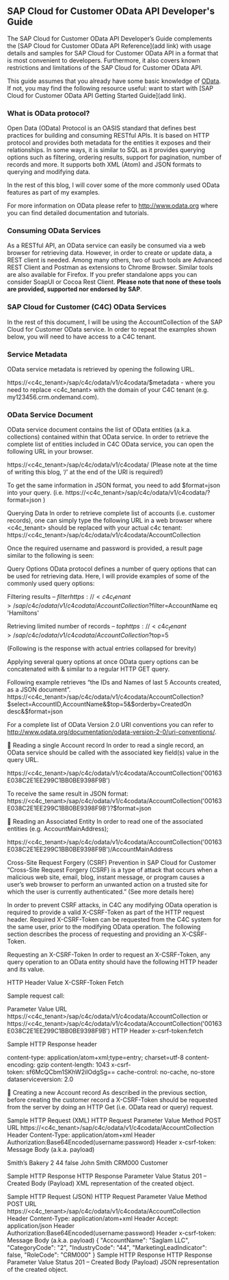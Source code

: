 ## SAP Cloud for Customer OData API Developer's Guide
The SAP Cloud for Customer OData API Developer’s Guide complements the [SAP Cloud for Customer OData API Reference](add link) with usage details and samples for SAP Cloud for Customer OData API in a format that is most convenient to developers. Furthermore, it also covers known restrictions and limitations of the SAP Cloud for Customer OData API.

This guide assumes that you already have some basic knowledge of [OData](http://www.odata.org). If not, you may find the following resource useful:
want to start with [SAP Cloud for Customer OData API Getting Started Guide](add link).

### What is OData protocol?
Open Data (OData) Protocol is an OASIS standard that defines best practices for building and consuming RESTful APIs. It is based on HTTP protocol and provides both metadata for the entities it exposes and their relationships. In some ways, it is similar to SQL as it provides querying options such as filtering, ordering results, support for pagination, number of records and more. It supports both XML (Atom) and JSON formats to querying and modifying data.

In the rest of this blog, I will cover some of the more commonly used OData features as part of my examples.

For more information on OData please refer to http://www.odata.org where you can find detailed documentation and tutorials.

### Consuming OData Services
As a RESTful API, an OData service can easily be consumed via a web browser for retrieving data. However, in order to create or update data, a REST client is needed. Among many others, two of such tools are Advanced REST Client and Postman as extensions to Chrome Browser. Similar tools are also available for Firefox. If you prefer standalone apps you can consider SoapUI or Cocoa Rest Client. **Please note that none of these tools are provided, supported nor endorsed by SAP**.

### SAP Cloud for Customer (C4C) OData Services
In the rest of this document, I will be using the AccountCollection of the SAP Cloud for Customer OData service. In order to repeat the examples shown below, you will need to have access to a C4C tenant. 

### Service Metadata
OData service metadata is retrieved by opening the following URL.

https://<c4c_tenant>/sap/c4c/odata/v1/c4codata/$metadata - where you need to replace <c4c_tenant> with the domain of your C4C tenant (e.g. my123456.crm.ondemand.com).

### OData Service Document
OData service document contains the list of OData entities (a.k.a. collections) contained within that OData service. In order to retrieve the complete list of entities included in C4C OData service, you can open the following URL in your browser.

https://<c4c_tenant>/sap/c4c/odata/v1/c4codata/ (Please note at the time of writing this blog, ‘/’ at the end of the URI is required!)

To get the same information in JSON format, you need to add $format=json into your query. (i.e. https://<c4c_tenant>/sap/c4c/odata/v1/c4codata/?format=json )


Querying Data
In order to retrieve complete list of accounts (i.e. customer records), one can simply type the following URL in a web browser where <c4c_tenant> should be replaced with your actual c4c tenant:
https://<c4c_tenant>/sap/c4c/odata/v1/c4codata/AccountCollection

Once the required username and password is provided, a result page similar to the following is seen:


Query Options
OData protocol defines a number of query options that can be used for retrieving data. Here, I will provide examples of some of the commonly used query options:

Filtering results – $filter
https://<c4c_tenant>/sap/c4c/odata/v1/c4codata/AccountCollection?$filter=AccountName eq 'Hamiltons'



Retrieving limited number of records – $top
https://<c4c_tenant>/sap/c4c/odata/v1/c4codata/AccountCollection?$top=5

(Following is the response with actual entries collapsed for brevity)


Applying several query options at once
OData query options can be concatenated with & similar to a regular HTTP GET query. 

Following example retrieves “the IDs and Names of last 5 Accounts created, as a JSON document”.
https://<c4c_tenant>/sap/c4c/odata/v1/c4codata/AccountCollection?$select=AccountID,AccountName&$top=5&$orderby=CreatedOn desc&$format=json



For a complete list of OData Version 2.0 URI conventions you can refer to http://www.odata.org/documentation/odata-version-2-0/uri-conventions/.


Reading a single Account record
In order to read a single record, an OData service should be called with the associated key field(s) value in the query URL. 

https://<c4c_tenant>/sap/c4c/odata/v1/c4codata/AccountCollection('00163E038C2E1EE299C1BB0BE9398F9B')


To receive the same result in JSON format:
https://<c4c_tenant>/sap/c4c/odata/v1/c4codata/AccountCollection('00163E038C2E1EE299C1BB0BE9398F9B')?$format=json







Reading an Associated Entity
In order to read one of the associated entities (e.g. AccountMainAddress);

https://<c4c_tenant>/sap/c4c/odata/v1/c4codata/AccountCollection('00163E038C2E1EE299C1BB0BE9398F9B')/AccountMainAddress






















Cross-Site Request Forgery (CSRF) Prevention in SAP Cloud for Customer
“Cross-Site Request Forgery (CSRF) is a type of attack that occurs when a malicious web site, email, blog, instant message, or program causes a user’s web browser to perform an unwanted action on a trusted site for which the user is currently authenticated.” 
(See more details here)

In order to prevent CSRF attacks, in C4C any modifying OData operation is required to provide a valid X-CSRF-Token as part of the HTTP request header. Required X-CSRF-Token can be requested from the C4C system for the same user, prior to the modifying OData operation. The following section describes the process of requesting and providing an X-CSRF-Token.

Requesting an X-CSRF-Token
In order to request an X-CSRF-Token, any query operation to an OData entity should have the following HTTP header and its value.

HTTP Header
Value
X-CSRF-Token
Fetch

Sample request call:

Parameter
Value
URL
https://<c4c_tenant>/sap/c4c/odata/v1/c4codata/AccountCollection
or
https://<c4c_tenant>/sap/c4c/odata/v1/c4codata/AccountCollection('00163E038C2E1EE299C1BB0BE9398F9B') 
HTTP Header
x-csrf-token:fetch

Sample HTTP Response header

content-type: application/atom+xml;type=entry; charset=utf-8
content-encoding: gzip
content-length: 1043
x-csrf-token: sf6McQCbm1SKhW2iIOdgSg==
cache-control: no-cache, no-store
dataserviceversion: 2.0



Creating a new Account record
As described in the previous section, before creating the customer record a X-CSRF-Token should be requested from the server by doing an HTTP Get (i.e. OData read or query) request. 

Sample HTTP Request (XML)
HTTP Request Parameter
Value
Method
POST
URL
https://<c4c_tenant>/sap/c4c/odata/v1/c4codata/AccountCollection 
Header
Content-Type: application/atom+xml
Header
Authorization:Base64Encoded(username:password)
Header
x-csrf-token: <a valid x-csrf-token value>
Message Body (a.k.a. payload)
<?xml version="1.0" encoding="utf-8" standalone="yes"?> 
<feed xmlns="http://www.w3.org/2005/Atom" xmlns:m="http://schemas.microsoft.com/ado/2007/08/dataservices/metadata" xmlns:d="http://schemas.microsoft.com/ado/2007/08/dataservices" xml:base="https://my306768.vlab.sapbydesign.com/sap/c4c/odata/c4codata/">
   <entry> 
     <content type="application/xml"> 
       <m:properties>
          <d:AccountName>Smith’s Bakery</d:AccountName>
          <d:CategoryCode>2</d:CategoryCode>
          <d:IndustryCode>44</d:IndustryCode>
          <d:MarketingLeadIndicator>false</d:MarketingLeadIndicator>
          <d:PrimaryContactName>John Smith</d:PrimaryContactName>
          <d:RoleCode>CRM000</d:RoleCode>
          <d:RoleCodeText>Customer</d:RoleCodeText>
        </m:properties>
     </content>
   </entry> 
</feed>


Sample HTTP Response
HTTP Response Parameter
Value
Status
201 – Created
Body (Payload)
XML representation of the created object.

Sample HTTP Request (JSON)
HTTP Request Parameter
Value
Method
POST
URL
https://<c4c_tenant>/sap/c4c/odata/v1/c4codata/AccountCollection
Header
Content-Type: application/atom+xml
Header
Accept: application/json
Header
Authorization:Base64Encoded(username:password)
Header
x-csrf-token: <a valid x-csrf-token value>
Message Body (a.k.a. payload)
{
    "AccountName": "Saglam LLC",
    "CategoryCode": "2",
    "IndustryCode": "44",
    "MarketingLeadIndicator": false,
    "RoleCode": "CRM000"
}
Sample HTTP Response
HTTP Response Parameter
Value
Status
201 – Created
Body (Payload)
JSON representation of the created object.



